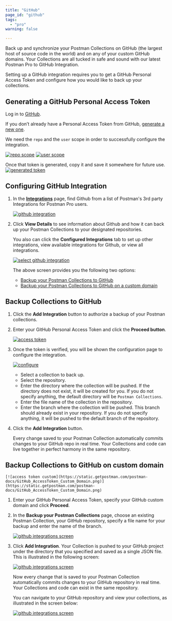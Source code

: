 ```yaml
---
title: "GitHub"
page_id: "github"
tags: 
  - "pro"
warning: false

---
```


Back up and synchronize your Postman Collections on GitHub (the largest host of source code in the world) and on any of your custom GitHub domains. Your Collections are all tucked in safe and sound with our latest Postman Pro to GitHub Integration.

Setting up a GitHub integration requires you to get a GitHub Personal Access Token and configure how you would like to back up your collections.

## Generating a GitHub Personal Access Token

Log in to [GitHub](https://github.com/).

If you don’t already have a Personal Access Token from GitHub, [generate a new one](https://github.com/settings/tokens).

We need the `repo` and the `user` scope in order to successfully configure the integration.

[![repo scope](https://static.getpostman.com/postman-docs/WS-integrations-github-repo-scope.png)](https://static.getpostman.com/postman-docs/WS-integrations-github-repo-scope.png)
[![user scope](https://static.getpostman.com/postman-docs/WS-integrations-github-user-scope.png)](https://static.getpostman.com/postman-docs/WS-integrations-github-user-scope.png)

Once that token is generated, copy it and save it somewhere for future use.
[![generated token](https://static.getpostman.com/postman-docs/WS-integrations-github-generated-token.png)](https://static.getpostman.com/postman-docs/WS-integrations-github-generated-token.png)

## Configuring GitHub Integration

1. In the **[Integrations](https://go.postman.co/workspaces)** page, find Github from a list of Postman's 3rd party Integrations for Postman Pro users.

    [![github integration](https://static.getpostman.com/postman-docs/integrations-github1.png)](https://static.getpostman.com/postman-docs/integrations-github1.png)

1. Click **View Details** to see information about Github and how it can back up your Postman Collections to your designated repositories.

    You also can click the **Configured Integrations** tab to set up other integrations, view available integrations for Github, or view all integrations.

    [![select github integration](https://static.getpostman.com/postman-docs/GitHub_Integrations1.png)](https://static.getpostman.com/postman-docs/GitHub_Integrations1.png)

    The above screen provides you the following two options:

    * [Backup your Postman Collections to GitHub](#backup-collections-to-gitHub)
    * [Backup your Postman Collections to GitHub on a custom domain](#backup-collections-to-gitHub-on-custom-domain)

## Backup Collections to GitHub

1. Click the **Add Integration** button to authorize a backup of your Postman collections.

1. Enter your GitHub Personal Access Token and click the **Proceed button**.

    [![access token](https://static.getpostman.com/postman-docs/WS-integrations-github-access-token.png)](https://static.getpostman.com/postman-docs/WS-integrations-github-access-token.png)

1. Once the token is verified, you will be shown the configuration page to configure the integration.

    [![configure](https://static.getpostman.com/postman-docs/WS-integrations-github-configure.png)](https://static.getpostman.com/postman-docs/WS-integrations-github-configure.png)

    * Select a collection to back up.
    * Select the repository.
    * Enter the directory where the collection will be pushed. If the directory does not exist, it will be created for you. If you do not specify anything, the default directory will be `Postman Collections`.
    * Enter the file name of the collection in the repository.
    * Enter the branch where the collection will be pushed. This branch should already exist in your repository. If you do not specify anything, it will be pushed to the default branch of the repository.

1. Click the **Add Integration** button.

    Every change saved to your Postman Collection automatically commits changes to your GitHub repo in real time.  Your Collections and code can live together in perfect harmony in the same repository.

## Backup Collections to GitHub on custom domain

    [![access token custom](https://static.getpostman.com/postman-docs/GitHub_AccessToken_Custom_Domain.png)](https://static.getpostman.com/postman-docs/GitHub_AccessToken_Custom_Domain.png)

1. Enter your GitHub Personal Access Token, specify your GitHub custom domain and click **Proceed**.

1. In the **Backup your Postman Collections** page, choose an existing Postman Collection, your GitHub repository, specify a file name for your backup and enter the name of the branch.

    [![github integrations screen](https://static.getpostman.com/postman-docs/Github_Integrations3.png)](https://static.getpostman.com/postman-docs/Github_Integrations3.png)

1. Click **Add Integration**.
Your Collection is pushed to your GitHub project under the directory that you specified and saved as a single JSON file. This is illustrated in the following screen:

    [![github integrations screen](https://static.getpostman.com/postman-docs/Github_Integrations6.png)](https://static.getpostman.com/postman-docs/Github_Integrations6.png)

    Now every change that is saved to your Postman Collection automatically commits changes to your GitHub repository in real time. Your Collections and code can exist in the same repository.

    You can navigate to your GitHub repository and view your collections, as illustrated in the screen below:

    [![github integrations screen](https://static.getpostman.com/postman-docs/Github_Integrations5.png)](https://static.getpostman.com/postman-docs/GitHub_Integrations5.png)
